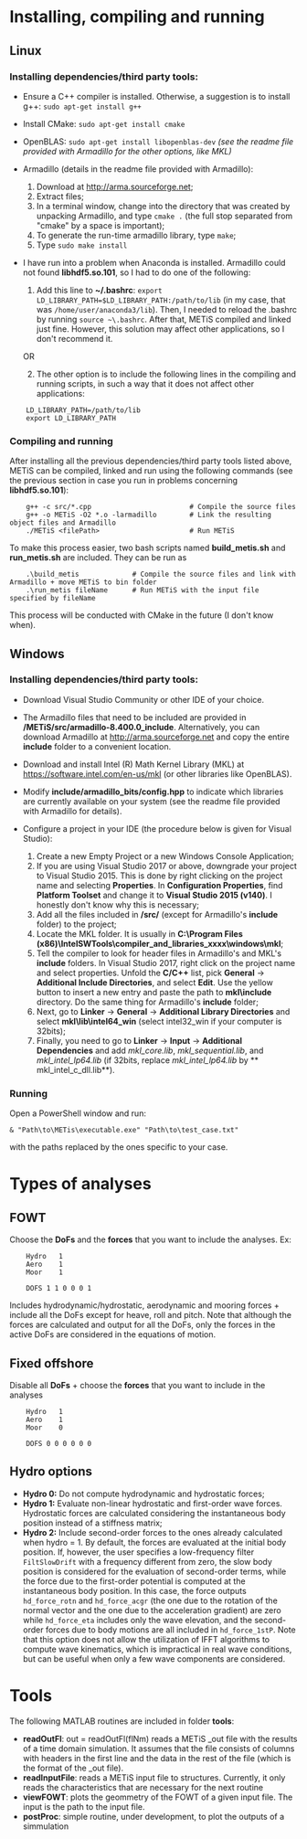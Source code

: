 # **Installing, compiling and running**

## **Linux**
### **Installing dependencies/third party tools:**
- Ensure a C++ compiler is installed. Otherwise, a suggestion is to install g++: `sudo apt-get install g++`

- Install CMake: `sudo apt-get install cmake`

- OpenBLAS: `sudo apt-get install libopenblas-dev`    *(see the readme file provided with Armadillo for the other options, like MKL)*

- Armadillo (details in the readme file provided with Armadillo):
    1. Download at http://arma.sourceforge.net;
    2. Extract files;
    3. In a terminal window, change into the directory that was created by unpacking Armadillo, and type `cmake .` (the full stop separated from "cmake" by a space is important);
    4. To generate the run-time armadillo library, type `make`;
    5. Type `sudo make install`

- I have run into a problem when Anaconda is installed. Armadillo could not found **libhdf5.so.101**, so I had to do one of the following:
    1. Add this line to **~/.bashrc**: `export LD_LIBRARY_PATH=$LD_LIBRARY_PATH:/path/to/lib` (in my case, that was `/home/user/anaconda3/lib`). Then, I needed to reload the .bashrc by running `source ~\.bashrc`. After that, METiS compiled and linked just fine. However, this solution may affect other applications, so I don't recommend it.

    OR

    2. The other option is to include the following lines in the compiling and running scripts, in such a way that it does not affect other applications:
```    
    LD_LIBRARY_PATH=/path/to/lib
    export LD_LIBRARY_PATH
```    




### **Compiling and running**
After installing all the previous dependencies/third party tools listed above, METiS can be compiled, linked and run using the following commands (see the previous section in case you run in problems concerning **libhdf5.so.101**):
```
    g++ -c src/*.cpp                        # Compile the source files
    g++ -o METiS -O2 *.o -larmadillo        # Link the resulting object files and Armadillo
    ./METiS <filePath>                      # Run METiS
```    

To make this process easier, two bash scripts named **build_metis.sh** and **run_metis.sh** are included. They can be run as
```
    .\build_metis             # Compile the source files and link with Armadillo + move METiS to bin folder
    .\run_metis fileName      # Run METiS with the input file specified by fileName
```    

This process will be conducted with CMake in the future (I don't know when).




## **Windows**
### **Installing dependencies/third party tools:**
- Download Visual Studio Community or other IDE of your choice.

- The Armadillo files that need to be included are provided in **/METiS/src/armadillo-8.400.0_include**. Alternatively, you can download Armadillo at http://arma.sourceforge.net and copy the entire **include** folder to a convenient location.

- Download and install Intel (R) Math Kernel Library (MKL) at https://software.intel.com/en-us/mkl (or other libraries like OpenBLAS).

- Modify **include/armadillo_bits/config.hpp** to indicate which libraries are currently available on your system (see the readme file provided with Armadillo for details).

- Configure a project in your IDE (the procedure below is given for Visual Studio):
    1. Create a new Empty Project or a new Windows Console Application;
    2. If you are using Visual Studio 2017 or above, downgrade your project to Visual Studio 2015. This is done by right clicking on the project name and selecting **Properties**. In **Configuration Properties**, find **Platform Toolset** and change it to **Visual Studio 2015 (v140)**. I honestly don't know why this is necessary;
    3. Add all the files included in **/src/** (except for Armadillo's **include** folder) to the project;       
    4. Locate the MKL folder. It is usually in **C:\Program Files (x86)\IntelSWTools\compiler_and_libraries_xxxx\windows\mkl**;
    5. Tell the compiler to look for header files in Armadillo's and MKL's **include** folders. In Visual Studio 2017, right click on the project name and select properties. Unfold the **C/C++** list, pick **General** -> **Additional Include Directories**, and select **Edit**. Use the yellow button to insert a new entry and paste the path to **mkl\include** directory. Do the same thing for Armadillo's **include** folder;
    6. Next, go to **Linker** -> **General** -> **Additional Library Directories** and select **mkl\lib\intel64_win** (select intel32_win if your computer is 32bits);
    7. Finally, you need to go to **Linker** -> **Input** -> **Additional Dependencies** and add *mkl_core.lib*, *mkl_sequential.lib*, and *mkl_intel_lp64.lib* (if 32bits, replace *mkl_intel_lp64.lib* by ** mkl_intel_c_dll.lib**).


### Running
Open a PowerShell window and run:

`& "Path\to\METis\executable.exe" "Path\to\test_case.txt"`

with the paths replaced by the ones specific to your case.









# **Types of analyses**

## **FOWT**
Choose the **DoFs** and the **forces** that you want to include the analyses. Ex:
```
    Hydro   1
    Aero    1
    Moor    1

    DOFS 1 1 0 0 0 1
```    
Includes hydrodynamic/hydrostatic, aerodynamic and mooring forces + include all the DoFs except for heave, roll and pitch. Note that although the forces are calculated and output for all the DoFs, only the forces in the active DoFs are considered in the equations of motion.


## **Fixed offshore**
Disable all **DoFs** + choose the **forces** that you want to include in the analyses
```
    Hydro   1
    Aero    1
    Moor    0

    DOFS 0 0 0 0 0 0
```    
## **Hydro options**
- **Hydro 0:** Do not compute hydrodynamic and hydrostatic forces;
- **Hydro 1:** Evaluate non-linear hydrostatic and first-order wave forces. Hydrostatic forces are calculated considering the instantaneous body position instead of a stiffness matrix;
- **Hydro 2:** Include second-order forces to the ones already calculated when hydro = 1. By default, the forces are evaluated at the initial body position. If, however, the user specifies a low-frequency filter `FiltSlowDrift` with a frequency different from zero, the slow body position is considered for the evaluation of second-order terms, while the force due to the first-order potential is computed at the instantaneous body position. In this case, the force outputs `hd_force_rotn` and `hd_force_acgr` (the one due to the rotation of the normal vector and the one due to the acceleration gradient) are zero while `hd_force_eta` includes only the wave elevation, and the second-order forces due to body motions are all included in `hd_force_1stP`. Note that this option does not allow the utilization of IFFT algorithms to compute wave kinematics, which is impractical in real wave conditions, but can be useful when only a few wave components are considered.

# **Tools**
The following MATLAB routines are included in folder **tools**:
- **readOutFl**: out = readOutFl(flNm) reads a METiS _out file with the results of a time domain simulation. It assumes that the file consists of columns with headers in the first line and the data in the rest of the file (which is the format of the _out file).
- **readInputFile**: reads a METiS input file to structures. Currently, it only reads the characteristics that are necessary for the next routine
- **viewFOWT**: plots the geommetry of the FOWT of a given input file. The input is the path to the input file.
- **postProc**: simple routine, under development, to plot the outputs of a simmulation